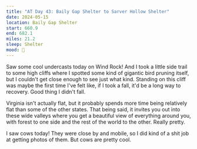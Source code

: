 ```yaml
---
title: "AT Day 43: Baily Gap Shelter to Sarver Hollow Shelter"
date: 2024-05-15
location: Baily Gap Shelter
start: 660.9
end: 682.1
miles: 21.2
sleep: Shelter
mood: 🙂
---
```

Saw some cool undercasts today on Wind Rock! And I took a little side trail to some high cliffs where I spotted some kind of gigantic bird pruning itself, but I couldn't get close enough to see just what kind. Standing on this cliff was maybe the first time I've felt like, if I took a fall, it'd be a long way to recovery. Good thing I didn't fall.

Virginia isn't actually flat, but it probably spends more time being relatively flat than some of the other states. That being said, it invites you out into these wide valleys where you get a beautiful view of everything around you, with forest to one side and the rest of the world to the other. Really pretty.

I saw cows today! They were close by and mobile, so I did kind of a shit job at getting photos of them. But cows are pretty cool.
